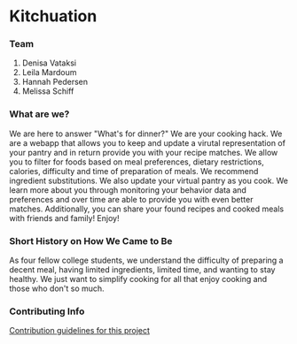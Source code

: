 # Kitchuation

### Team
1. Denisa Vataksi
2. Leila Mardoum
3. Hannah Pedersen
4. Melissa Schiff

### What are we?
We are here to answer "What's for dinner?" We are your cooking hack. We are a webapp that allows you to keep and update a virutal representation of your pantry and in return provide you with your recipe matches. We allow you to filter for foods based on meal preferences, dietary restrictions, calories, difficulty and time of preparation of meals. We recommend ingredient substitutions. We also update your virtual pantry as you cook. We learn more about you through monitoring your behavior data and preferences and over time are able to provide you with even better matches. Additionally, you can share your found recipes and cooked meals with friends and family! Enjoy!

### Short History on How We Came to Be
As four fellow college students, we understand the difficulty of preparing a decent meal, having limited ingredients, limited time, and wanting to stay healthy. We just want to simplify cooking for all that enjoy cooking and those who don't so much. 

### Contributing Info
[Contribution guidelines for this project](https://github.com/nyu-software-engineering/recipe-recommender/blob/master/CONTRIBUTING.md)


